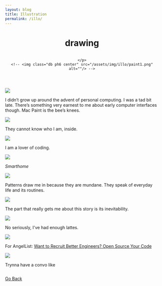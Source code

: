 ```yaml
---
layout: blog
title: Illustration
permalink: /illo/
---
```


  <header class="tc-l pt4 pt5-ns">
    <h1 class="f3 fw7 f2-m center font-body measure lh-title mt0">drawing</h1>
    <time class="f5 f4-l db fw1 font-body mb4"></time>
    <img class="db ph6 center w-50" src="/assets/img/illo/man.jpg" alt="">
    <p class="f4 mb4 tc center measure lh-copy font-body">
  
    </p>
    <!-- <img class="db ph6 center" src="/assets/img/illo/paint1.png" alt=""/> -->
  </header>

![](/assets/img/illo/paint2.png)

I didn’t grow up around the advent of personal computing. I was a tad bit late. There’s something very earnest to me about early computer interfaces though. Mac Paint is the bee’s knees.

![](/assets/img/illo/cat2.png)

They cannot know who I am, inside.

![](/assets/img/illo/drowning.jpg)

I am a lover of coding.

![](/assets/img/illo/smarthome.jpg)

<i>Smarthome</i>

![](/assets/img/illo/apartments.jpg)

Patterns draw me in because they are mundane. They speak of everyday life and its routines.

![](/assets/img/illo/eden.jpg)

The part that really gets me about this story is its inevitability.

![](/assets/img/illo/latte.jpg)

No seriously, I've had enough lattes.

![](/assets/img/illo/angel.png)

For AngelList: [Want to Recruit Better Engineers? Open Source Your Code](https://angel.co/blog/want-to-recruit-better-engineers-open-source-your-code)

![](/assets/img/illo/whale.jpg)

Trynna have a convo like


<img class="db ph6 center" src="{{site.baseurl}}/assets/img/illo/cat.jpg" alt="">

<p class="f4 mb4 tc center measure lh-copy font-body">

<a href="{{site.baseurl}}/about/">Go Back</a>
</p>
